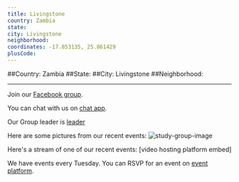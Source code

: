 ```yaml
---
title: Livingstone
country: Zambia
state: 
city: Livingstone
neighborhood: 
coordinates: -17.853135, 25.861429
plusCode:
---
```


##Country: Zambia
##State: 
##City: Livingstone
##Neighborhood: 
*****
Join our [Facebook group](https://www.facebook.com/groups/free.code.camp.livingstone).

You can chat with us on [chat app]().

Our Group leader is [leader]()

Here are some pictures from our recent events:
![study-group-image]()

Here's a stream of one of our recent events:
[video hosting platform embed]

We have events every Tuesday. You can RSVP for an event on [event platform]().
